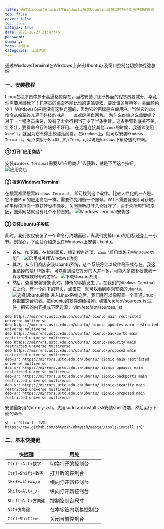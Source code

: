 ```yaml
---
title: 通过WindowsTerminal在Windows上安装Ubuntu以及窗口控制台切换快捷键总结
top: false
cover: false
toc: true
mathjax: true
date: 2021-10-27 21:47:46
password:
summary:
tags: 利器库
categories: 工具方法 
---
```

通过WindowsTerminal在Windows上安装Ubuntu以及窗口控制台切换快捷键总结
### 一、安装教程
Linux在程序员中属于高逼格的存在，当然安装了图形界面的程序员要减分，毕竟你需要用鼠标了！程序员的桌面不能比谁的更酷更炫，要比谁的屏幕多，桌面颜色少！
Windows向来是没有这种光圈的，因为它的目标是白痴用户。当然它的```cmd```命令从始至终充满了科技的味道，一直都是黑白两色。
为什么终端这么重要呢？对于一个程序员来说，没有了命令行相当于少了半条手臂。这条手臂到底美不美，壮不壮，要看命令行终端好不好用。
在远程连接其他```Linux```的时候，我通常使用```Xshell```，就因为它长得比较漂亮耐看。在```Windows```上，就可以安装```Windows Terminal```。有点类似于```MacOS```上的```iTerm```，可以说是```Windows```下最舒适的终端。
#### ①  打开"应用商店"
安装```Windows Terminal```需要从"应用商店"去获取，就是下面这个按钮。
![应用商店](https://i.loli.net/2021/11/06/IvPT3LckYN8Z4eg.png)
#### ② 搜索Windows Terminal
在搜索框里搜索```Windows Terminal```，即可找到这个软件。比较人性化的一点是，它不像Mac的应用商店一样，需要你先准备一个账号。WT不需要登录即可获取。如果你的页面一直打转也不要紧，关闭重新打开几次就好了。由于众所周知的原因，国外网站就没有几个不转圈的。
![Windows Terminal安装包](https://i.loli.net/2021/11/06/Z3HP7tmKwQBDloI.png)
#### ③ 安装Ubuntu子系统
此时，我们仅仅安装了一个命令行终端而已，离我们扔掉Linux的目标还差上一小节。别担心，下面就介绍怎么在Windows上安装Ubuntu。
- 首先，如下图，在控制面板，找到程序选项，点击  “启用或关闭Windows功能”。
![启用或关闭Windows功能](https://pic.imgdb.cn/item/618622452ab3f51d91ae90b0.png)
- 其次，从应用商店安装Ubuntu系统，这个系统将会以软件的形式存在。我这里选择的是LTS版本，可以看到给它打分的人并不多，可能大多数都是像我一样没有微软账号的游客。
![下载Ubuntu系统](https://pic.imgdb.cn/item/618622972ab3f51d91af1c34.png)
- 然后，查看安装镜像
此时，神奇的事情发生了。在我们的```Windows Terminal```右上角，有一个向下的箭头，点击它，就可以看到刚刚安装的```Ubuntu```。
![选择Ubuntu镜像](https://pic.imgdb.cn/item/618623392ab3f51d91b03585.png)
进入Linux系统之后，我们就可以像配置一个普通Linux一样配置这台机器。把ubuntu的软件源给换掉。编辑/etc/apt/sources.list文件，把它的内容换成下面的源。
vim /etc/apt/sources.list
```vim
deb https://mirrors.ustc.edu.cn/ubuntu/ bionic main restricted universe multiverse
deb https://mirrors.ustc.edu.cn/ubuntu/ bionic-updates main restricted universe multiverse
deb https://mirrors.ustc.edu.cn/ubuntu/ bionic-backports main restricted universe multiverse
deb https://mirrors.ustc.edu.cn/ubuntu/ bionic-security main restricted universe multiverse
deb https://mirrors.ustc.edu.cn/ubuntu/ bionic-proposed main restricted universe multiverse
deb-src https://mirrors.ustc.edu.cn/ubuntu/ bionic main restricted universe multiverse
deb-src https://mirrors.ustc.edu.cn/ubuntu/ bionic-updates main restricted universe multiverse
deb-src https://mirrors.ustc.edu.cn/ubuntu/ bionic-backports main restricted universe multiverse
deb-src https://mirrors.ustc.edu.cn/ubuntu/ bionic-security main restricted universe multiverse
deb-src https://mirrors.ustc.edu.cn/ubuntu/ bionic-proposed main restricted universe multiverse
 ```
 安装最好用的oh-my-zsh。先用sudo apt install zsh安装shell终端，然后运行下面的命令
 ```shell
 sh -c "$(curl -fsSL https://raw.github.com/ohmyzsh/ohmyzsh/master/tools/install.sh)"
 ```
### 二、基本快捷键

| 快捷键           | 用处                 |
| ---------------- | -------------------- |
| ```Ctrl +Alt+数字 ```  | 切换打开的控制台     |
| ``` Ctrl+Shift+数字 ``` | 打开新的控制台       |
| ``` Shift+Alt++/= ```   | 横向打开新控制台     |
| ``` Shift+Alt+_/- ```   | 纵向打开新控制台     |
| ``` Shift+Alt+方向键 ```| 控制控制台尺寸       |
| ``` Alt+方向键 ```      | 在本标签内切换控制台 |
|         ``` Ctrl+Shift+w  ```       |        关闭当前控制台              |
